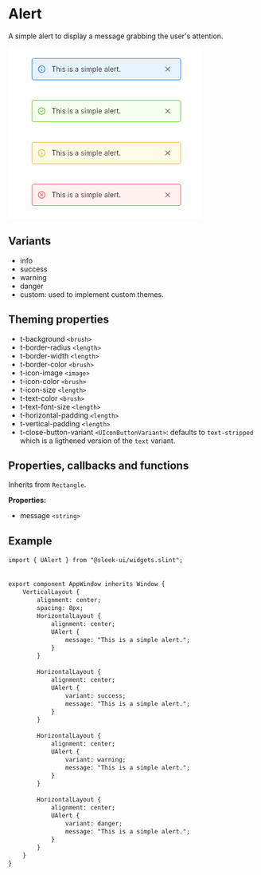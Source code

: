 
# Alert
A simple alert to display a message grabbing the user's attention.  

![alert presentation](images/alert.png)

## Variants
- info
- success
- warning
- danger
- custom: used to implement custom themes.

## Theming properties
- t-background `<brush>`
- t-border-radius `<length>` 
- t-border-width `<length>` 
- t-border-color `<brush>` 
- t-icon-image `<image>` 
- t-icon-color `<brush>` 
- t-icon-size `<length>` 
- t-text-color `<brush>` 
- t-text-font-size `<length>` 
- t-horizontal-padding `<length>` 
- t-vertical-padding `<length>` 
- t-close-button-variant `<UIconButtonVariant>`: defaults to `text-stripped` which is a ligthened version of the `text` variant. 
  
## Properties, callbacks and functions
Inherits from `Rectangle`.  

**Properties:**
- message `<string>`

## Example
```slint
import { UAlert } from "@sleek-ui/widgets.slint";


export component AppWindow inherits Window {
	VerticalLayout {
		alignment: center;
		spacing: 8px;
		HorizontalLayout {
            alignment: center;
            UAlert {
                message: "This is a simple alert.";
            }
        }

        HorizontalLayout {
            alignment: center;
            UAlert {
                variant: success;
                message: "This is a simple alert.";
            }
        }

        HorizontalLayout {
            alignment: center;
            UAlert {
                variant: warning;
                message: "This is a simple alert.";
            }
        }

        HorizontalLayout {
            alignment: center;
            UAlert {
                variant: danger;
                message: "This is a simple alert.";
            }
        }
	}
}
```